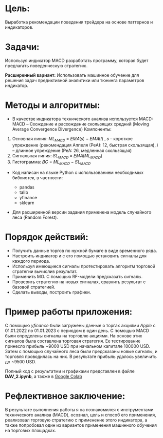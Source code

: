 # Цель:
Выработка рекомендации поведения трейдера на основе паттернов и индикаторов.

# Задачи:
Используя индикатор MACD разработать программу, которая будет предлагать
поведенческую стратегию.

__Расширенный вариант:__ Использовать машинное обучение для решения задач предиктивной аналитики или тюнинга параметров индикатор.
# Методы и алгоритмы:
* В качестве индикатора технического анализа используется MACD:
MACD – Схождение и расхождение скользящих средний
(Moving Average Convergence Divergence)
Компоненты:
1.  Основная линия: 𝑀𝐿<sub>𝑀𝐴𝐶𝐷</sub> = 𝐸𝑀𝐴(𝑠) − 𝐸𝑀𝐴(𝑙) ,
𝑠 – короткое упреждение (рекомендация Аппеля (РеА): 12, быстрая скользящая),
𝑙 – длинное упреждение (РеА: 26, медленная скользящая)
2.  Сигнальная линия: 𝑆𝐿<sub>𝑀𝐴𝐶𝐷</sub> = 𝐸𝑀𝐴(𝑀𝐿<sub>𝑀𝐴𝐶𝐷</sub>)
3.  Гистограмма: 𝐵𝐶 = 𝑀𝐿<sub>𝑀𝐴𝐶𝐷</sub> − 𝑆𝐿<sub>𝑀𝐴𝐶𝐷</sub>

* Код написан на языке Python с использованием необходимых библиотек, в частности:
	* pandas
	* talib
	* yfinance
	* sklearn

* Для расширенной версии задания применена модель случайного леса (Random Forest).

# Порядок действий:
* Получить данные торгов по нужной бумаге в виде временного ряда.
* Настроить индикатор и с его помощью установить сигналы для каждого периода.
* Используя имеющиеся сигналы протестировать алгоритм торговой стратегии вычислив результат.
* Применить МО. С помощью RF-модели предсказать сигналы.
* Проверить стратегию на новых сигналах, сравнить результат с базовой стратегией.
* Сделать выводы, построить графики.

# Пример работы приложения:
С помощью _yfinance_ были загружены данные о торгах акциями _Apple_ с 01.01.2022 по 01.01.2023 с периодом в один день. С помощью MACD были определены сигналы на торговлю акциями. На основе этих сигналов была составлена торговая стратегия. Ее тестирование принесло прибыль ~9000 USD при начальном капитале 100000 USD.
Затем с помощью случайного леса были предсказаны новые сигналы, и торговля проводилась на них. В результате прибыль удалось увеличить до ~9500 USD.

Полный код с результатми и графиками представлен в файле __DAV_2.ipynb__, а также в [Google Colab](https://colab.research.google.com/drive/1cp1iMWSQjBsP0fW-eWzJT9gfWkTPc_fv?usp=sharing)

# Рефлективное заключение:
В результате выполнения работы я на познакомился с инструментами технического анализа (MACD), осознал, цель и способ его применения, реализовал торговую стратегию с применение этого индикатора, а также попробовал один из вариантов применения машинного обучения на торговых площадках.

